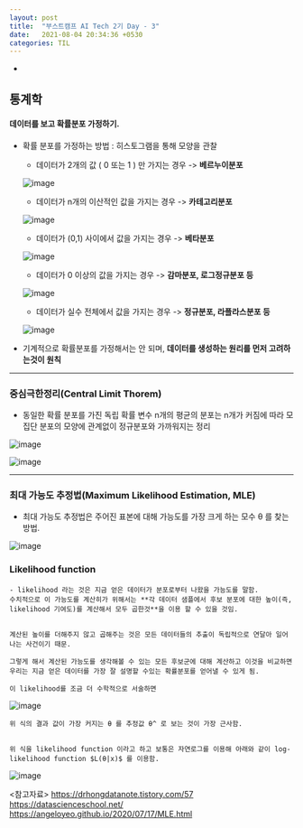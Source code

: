 ```yaml
---
layout: post
title:  "부스트캠프 AI Tech 2기 Day - 3"
date:   2021-08-04 20:34:36 +0530
categories: TIL
---
```


-

## 통계학


#### 데이터를 보고 확률분포 가정하기.

- 확률 분포를 가정하는 방법 : 히스토그램을 통해 모양을 관찰
    - 데이터가 2개의 값 ( 0 또는 1 ) 만 가지는 경우 -> **베르누이분포**
    
    
    ![image](https://user-images.githubusercontent.com/61610411/128133910-e91ed48e-67d2-4d40-aaf6-42da2e06b6f2.png)


    - 데이터가 n개의 이산적인 값을 가지는 경우 -> **카테고리분포**
    
    
    ![image](https://user-images.githubusercontent.com/61610411/128149550-4cf5ed86-0169-4a06-afd7-0ca739a3ae8d.png)


    - 데이터가 (0,1) 사이에서 값을 가지는 경우 -> **베타분포**
    
    
    ![image](https://user-images.githubusercontent.com/61610411/128149845-fc7578f7-0a37-495a-b22f-a13c51767b0c.png)

    
    - 데이터가 0 이상의 값을 가지는 경우 -> **감마분포, 로그정규분포 등**
    
    
    ![image](https://user-images.githubusercontent.com/61610411/128150065-e19e83fa-8528-49df-8b1e-9ed6b0fffbdb.png)


    - 데이터가 실수 전체에서 값을 가지는 경우 -> **정규분포, 라플라스분포 등**


    ![image](https://user-images.githubusercontent.com/61610411/128150794-7208d2b8-8d33-4a52-ab16-474b5737492f.png)

- 기계적으로 확률분포를 가정해서는 안 되며, **데이터를 생성하는 원리를 먼저 고려하는것이 원칙**


---


### 중심극한정리(Central Limit Thorem)


- 동일한 확률 분포를 가진 독립 확률 변수 n개의 평균의 분포는 n개가 커짐에 따라
  모집단 분포의 모양에 관계없이 정규분포와 가까워지는 정리


![image](https://user-images.githubusercontent.com/61610411/128196019-fee55020-d5f9-4d1c-8ba9-3b2814825328.png)


![image](https://user-images.githubusercontent.com/61610411/128196246-eb1838c5-98e7-4c0f-a930-ecd7da686d90.png)

---

### 최대 가능도 추정법(Maximum Likelihood Estimation, MLE)


- 최대 가능도 추정법은 주어진 표본에 대해 가능도를 가장 크게 하는 모수 θ 를 찾는 방법.


![image](https://user-images.githubusercontent.com/61610411/128199059-234049f2-b996-4697-ab25-0e45b41700cb.png)

### Likelihood function

    - likelihood 라는 것은 지금 얻은 데이터가 분포로부터 나왔을 가능도를 말함.
    수치적으로 이 가능도를 계산히가 위해서는 **각 데이터 샘플에서 후보 분포에 대한 높이(즉, likelihood 기여도)를 계산해서 모두 곱한것**을 이용 할 수 있을 것임.

    
    계산된 높이를 더해주지 않고 곱해주는 것은 모든 데이터들의 추출이 독립적으로 연달아 일어나는 사건이기 때문.

    그렇게 해서 계산된 가능도를 생각해볼 수 있는 모든 후보군에 대해 계산하고 이것을 비교하면 우리는 지금 얻은 데이터를 가장 잘 설명할 수있는 확률분포를 얻어낼 수 있게 됨.

    이 likelihood를 조금 더 수학적으로 서술하면

![image](https://user-images.githubusercontent.com/61610411/128205382-1358c03d-c348-4818-8636-cca9bad37211.png)


    위 식의 결과 값이 가장 커지는 θ 를 추정값 θ^ 로 보는 것이 가장 근사함.


    위 식을 likelihood function 이라고 하고 보통은 자연로그를 이용해 아래와 같이 log-likelihood function $L(θ|x)$ 를 이용함.


![image](https://user-images.githubusercontent.com/61610411/128205864-2aeab6dd-6748-404f-86ad-87b6c930867e.png)



<참고자료>
https://drhongdatanote.tistory.com/57
https://datascienceschool.net/
https://angeloyeo.github.io/2020/07/17/MLE.html